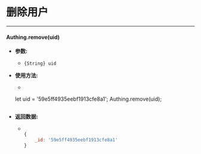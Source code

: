# 删除用户

----------

#### Authing.remove(uid)

- **参数:**

  - ```{String} uid```

- **使用方法:**

  - ``` javascript
  let uid = '59e5ff4935eebf1913cfe8a1';
	Authing.remove(uid);
  	```
- **返回数据:**

  - ``` javascript

	{
		_id: '59e5ff4935eebf1913cfe8a1'
	}

    ```